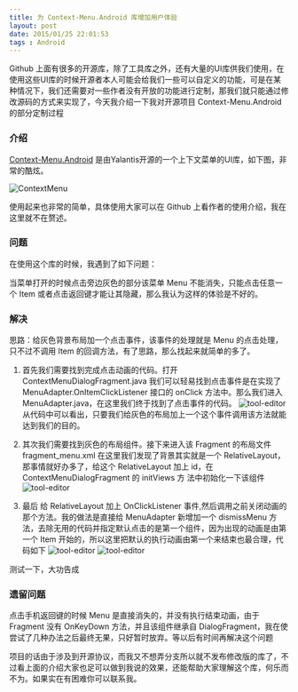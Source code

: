 ```yaml
---
title: 为 Context-Menu.Android 库增加用户体验
layout: post
date: 2015/01/25 22:01:53
tags : Android
---
```


Github 上面有很多的开源库，除了工具库之外，还有大量的UI库供我们使用，在使用这些UI库的时候开源者本人可能会给我们一些可以自定义的功能，可是在某种情况下，我们还需要对一些作者没有开放的功能进行定制，那我们就只能通过修改源码的方式来实现了，今天我介绍一下我对开源项目 Context-Menu.Android 的部分定制过程

### 介绍
[Context-Menu.Android](https://github.com/Yalantis/Context-Menu.Android) 是由Yalantis开源的一个上下文菜单的UI库，如下图，非常的酷炫。

![ContextMenu](https://d13yacurqjgara.cloudfront.net/users/125056/screenshots/1785274/99miles-profile-light_1-1-4.gif)

使用起来也非常的简单，具体使用大家可以在 Github 上看作者的使用介绍，我在这里就不在赘述。

### 问题
在使用这个库的时候，我遇到了如下问题：

当菜单打开的时候点击旁边灰色的部分该菜单 Menu 不能消失，只能点击任意一个 Item 或者点击返回键才能让其隐藏，那么我认为这样的体验是不好的。

### 解决
思路：给灰色背景布局加一个点击事件，该事件的处理就是 Menu 的点击处理，只不过不调用 Item 的回调方法，有了思路，那么找起来就简单的多了。

1.  首先我们需要找到完成点击动画的代码。打开 ContextMenuDialogFragment.java 我们可以轻易找到点击事件是在实现了 MenuAdapter.OnItemClickListener 接口的 onClick 方法中。那么我们进入 MenuAdapter.java，在这里我们终于找到了点击事件的代码。
![tool-editor](https://blog-1251733178.cos.ap-beijing.myqcloud.com/20150125161035.png)
从代码中可以看出，只要我们给灰色的布局加上一个这个事件调用该方法就能达到我们的目的。

2.  其次我们需要找到灰色的布局组件。接下来进入该 Fragment 的布局文件 fragment_menu.xml 在这里我们发现了背景其实就是一个 RelativeLayout，那事情就好办多了，给这个 RelativeLayout 加上 id，在 ContextMenuDialogFragment 的 initViews 方 法中初始化一下该组件
![tool-editor](https://blog-1251733178.cos.ap-beijing.myqcloud.com/20150125161418.png)

3.  最后 给 RelativeLayout 加上 OnClickListener 事件,然后调用之前关闭动画的那个方法。我的做法是直接给 MenuAdapter 新增加一个 dismissMenu 方法，去除无用的代码并指定默认点击的是第一个组件，因为出现的动画是由第一个 Item 开始的，所以这里把默认的执行动画由第一个来结束也最合理，代码如下
![tool-editor](https://blog-1251733178.cos.ap-beijing.myqcloud.com/20150125161919.png)
![tool-editor](https://blog-1251733178.cos.ap-beijing.myqcloud.com/20150125162038.png)

测试一下，大功告成

### 遗留问题
点击手机返回键的时候 Menu 是直接消失的，并没有执行结束动画，由于 Fragment 没有 OnKeyDown 方法，并且该组件继承自 DialogFragment，我在使尝试了几种办法之后最终无果，只好暂时放弃。等以后有时间再解决这个问题

项目的话由于涉及到开源协议，而我又不想弄分支所以就不发布修改版的库了，不过看上面的介绍大家也足可以做到我说的效果，还能帮助大家理解这个库，何乐而不为。如果实在有困难你可以联系我。
